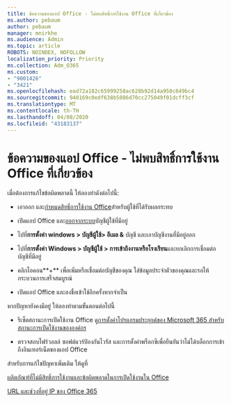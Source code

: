 ```yaml
---
title: ข้อความของแอป Office - ไม่พบสิทธิ์การใช้งาน Office ที่เกี่ยวข้อง
ms.author: pebaum
author: pebaum
manager: mnirkhe
ms.audience: Admin
ms.topic: article
ROBOTS: NOINDEX, NOFOLLOW
localization_priority: Priority
ms.collection: Adm_O365
ms.custom:
- "9001426"
- "3421"
ms.openlocfilehash: ead72a182c65999258ac628b92d14a958c849bc4
ms.sourcegitcommit: 940169c0edf638b5086d70cc275049f01dcff3cf
ms.translationtype: MT
ms.contentlocale: th-TH
ms.lasthandoff: 04/08/2020
ms.locfileid: "43183137"
---
```

# <a name="office-apps-message---couldnt-find-office-licenses-associated"></a>ข้อความของแอป Office - ไม่พบสิทธิ์การใช้งาน Office ที่เกี่ยวข้อง

เมื่อต้องการแก้ไขข้อผิดพลาดนี้ ให้ลองทําดังต่อไปนี้:

- เอาออก และ[กําหนดสิทธิ์การใช้งาน Office](https://docs.microsoft.com/office365/admin/manage/assign-licenses-to-users?view=o365-worldwide)สําหรับผู้ใช้ที่ได้รับผลกระทบ

- เปิดแอป Office และ[ออกจากระบบ](https://support.office.com/article/sign-out-of-office-5a20dc11-47e9-4b6f-945d-478cb6d92071)บัญชีผู้ใช้ที่มีอยู่

- ไปที่**การตั้งค่า windows > บัญชีผู้ใช้> อีเมล &** บัญชี และเอาบัญชีงานที่มีอยู่ออก

- ไปที่**การตั้งค่า Windows > บัญชีผู้ใช้ > การเข้าถึงงานหรือโรงเรียน**และยกเลิกการเชื่อมต่อบัญชีที่มีอยู่

- คลิกไอคอน**+** เพื่อเพิ่มหรือเชื่อมต่อบัญชีของคุณ ใส่ข้อมูลประจําตัวของคุณและรอให้กระบวนการเสร็จสมบูรณ์

- เปิดแอป Office และลงชื่อเข้าใช้อีกครั้งหากจําเป็น

หากปัญหายังคงมีอยู่ ให้ลองทําตามขั้นตอนต่อไปนี้

- รีเซ็ตสถานะการเปิดใช้งาน Office ดู[การตั้งค่าโปรแกรมประยุกต์ของ Microsoft 365 สําหรับสถานะการเปิดใช้งานขององค์กร](https://docs.microsoft.com/office365/troubleshoot/activation/reset-office-365-proplus-activation-state)

- ตรวจสอบไฟร์วอลล์ ซอฟต์แวร์ป้องกันไวรัส และการตั้งค่าพร็อกซีเพื่อยืนยันว่าไม่ได้บล็อกการเข้าถึงอินเทอร์เน็ตของแอป Office 

สําหรับการแก้ไขปัญหาเพิ่มเติม ให้ดูที่

[ผลิตภัณฑ์ที่ไม่มีสิทธิ์การใช้งานและข้อผิดพลาดในการเปิดใช้งานใน Office](https://support.office.com/Article/0d23d3c0-c19c-4b2f-9845-5344fedc4380?wt.mc_id=Alchemy_ClientDIA)

[URL และช่วงที่อยู่ IP ของ Office 365](https://docs.microsoft.com/office365/enterprise/urls-and-ip-address-ranges)
